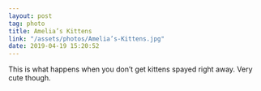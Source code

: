 ```yaml
---
layout: post
tag: photo
title: Amelia’s Kittens
link: "/assets/photos/Amelia’s-Kittens.jpg"
date: 2019-04-19 15:20:52
---
```

This is what happens when you don’t get kittens spayed right away. Very cute though. 